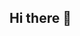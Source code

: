 ## Hi there 👋

<!--
**abdullah-fathi/Abdullah-Fathi** is a ✨ _special_ ✨ repository because its `README.md` (this file) appears on your GitHub profile.

Here are some ideas to get you started:

- 🔭 I’m currently working on code
- 🌱 I’m currently learning programming
- 🤔 I’m looking for help with other
- 💬 Ask me about tech
- 😄 Pronouns: abofathi0x

